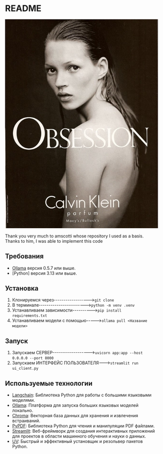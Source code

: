 # README

<p align="center">
    <img src="images/image.png" alt="Скриншот веб-интерфейса Streamlit" width="600">
</p>


Thank you very much to amscotti whose repository I used as a basis. Thanks to him, I was able to implement this code



## Требования
- [Ollama](https://ollama.ai/) версия 0.5.7 или выше.
- [Python] версия 3.13 или выше.


## Установка
1. Клонируемся через------------------>`git clone`
2. В терминале------------------------>`python -m venv .venv`
3. Устанавливаем зависимости---------->`pip install requirements.txt`
4. Устанавливаем модели с помощью----->`ollama pull <Название модели>`


## Запуск
1. Запускаем СЕРВЕР------------------->`uvicorn app:app --host 0.0.0.0 --port 8000` 
2. Запускаем ИНТЕРФЕЙС ПОЛЬЗОВАТЕЛЯ--->`streamlit run ui_client.py`


## Используемые технологии
- [Langchain](https://github.com/langchain/langchain): Библиотека Python для работы с большими языковыми моделями.
- [Ollama](https://ollama.ai/): Платформа для запуска больших языковых моделей локально.
- [Chroma](https://docs.trychroma.com/): Векторная база данных для хранения и извлечения встраиваний.
- [PyPDF](https://pypi.org/project/PyPDF2/): Библиотека Python для чтения и манипуляции PDF файлами.
- [Streamlit](https://streamlit.io/): Веб-фреймворк для создания интерактивных приложений для проектов в области машинного обучения и науки о данных.
- [UV](https://astral.sh/uv): Быстрый и эффективный установщик и резольвер пакетов Python.



